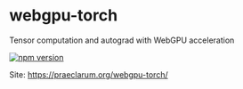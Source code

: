 # webgpu-torch

Tensor computation and autograd with WebGPU acceleration

[![npm version](https://badge.fury.io/js/webgpu-torch.svg)](https://www.npmjs.com/package/webgpu-torch)

Site: https://praeclarum.org/webgpu-torch/
